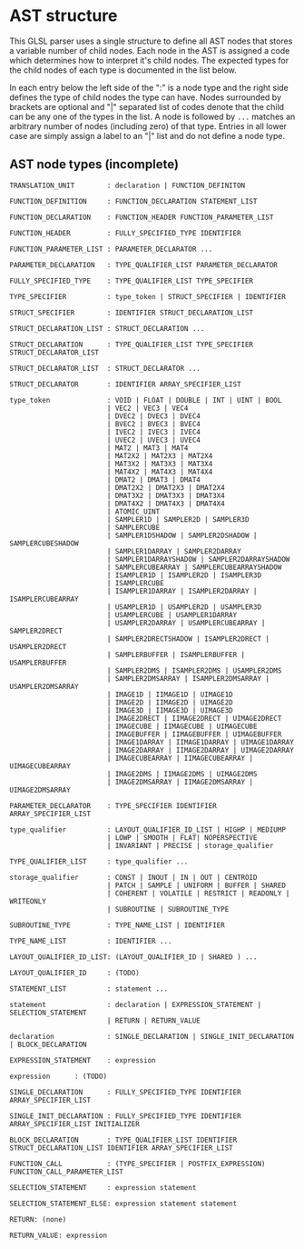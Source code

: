 AST structure
=============

This GLSL parser uses a single structure to define all AST nodes that stores a variable number of child nodes.  Each node in the AST is assigned a code which determines how to interpret it's child nodes. The expected types for the child nodes of each type is documented in the list below.

In each entry below the left side of the ":" is a node type and the right side defines the type of child nodes the type can have.  Nodes surrounded by brackets are optional and "|" separated list of codes denote that the child can be any one of the types in the list. A node is followed by `...` matches an arbitrary number of nodes (including zero) of that type. Entries in all lower case are simply assign a label to an "|" list and do not define a node type.

AST node types (incomplete)
--------------
	TRANSLATION_UNIT        : declaration | FUNCTION_DEFINITON

	FUNCTION_DEFINITION     : FUNCTION_DECLARATION STATEMENT_LIST

	FUNCTION_DECLARATION    : FUNCTION_HEADER FUNCTION_PARAMETER_LIST

	FUNCTION_HEADER         : FULLY_SPECIFIED_TYPE IDENTIFIER

	FUNCTION_PARAMETER_LIST : PARAMETER_DECLARATOR ...

	PARAMETER_DECLARATION   : TYPE_QUALIFIER_LIST PARAMETER_DECLARATOR

	FULLY_SPECIFIED_TYPE    : TYPE_QUALIFIER_LIST TYPE_SPECIFIER

	TYPE_SPECIFIER          : type_token | STRUCT_SPECIFIER | IDENTIFIER

	STRUCT_SPECIFIER        : IDENTIFIER STRUCT_DECLARATION_LIST

	STRUCT_DECLARATION_LIST : STRUCT_DECLARATION ...

	STRUCT_DECLARATION      : TYPE_QUALIFIER_LIST TYPE_SPECIFIER STRUCT_DECLARATOR_LIST

	STRUCT_DECLARATOR_LIST  : STRUCT_DECLARATOR ...

	STRUCT_DECLARATOR       : IDENTIFIER ARRAY_SPECIFIER_LIST

	type_token              : VOID | FLOAT | DOUBLE | INT | UINT | BOOL
	                        | VEC2 | VEC3 | VEC4
	                        | DVEC2 | DVEC3 | DVEC4
	                        | BVEC2 | BVEC3 | BVEC4
	                        | IVEC2 | IVEC3 | IVEC4
	                        | UVEC2 | UVEC3 | UVEC4
	                        | MAT2 | MAT3 | MAT4
	                        | MAT2X2 | MAT2X3 | MAT2X4
	                        | MAT3X2 | MAT3X3 | MAT3X4
	                        | MAT4X2 | MAT4X3 | MAT4X4
	                        | DMAT2 | DMAT3 | DMAT4
	                        | DMAT2X2 | DMAT2X3 | DMAT2X4
	                        | DMAT3X2 | DMAT3X3 | DMAT3X4
	                        | DMAT4X2 | DMAT4X3 | DMAT4X4
	                        | ATOMIC_UINT
	                        | SAMPLER1D | SAMPLER2D | SAMPLER3D
	                        | SAMPLERCUBE
	                        | SAMPLER1DSHADOW | SAMPLER2DSHADOW | SAMPLERCUBESHADOW
	                        | SAMPLER1DARRAY | SAMPLER2DARRAY
	                        | SAMPLER1DARRAYSHADOW | SAMPLER2DARRAYSHADOW
	                        | SAMPLERCUBEARRAY | SAMPLERCUBEARRAYSHADOW
	                        | ISAMPLER1D | ISAMPLER2D | ISAMPLER3D
	                        | ISAMPLERCUBE
	                        | ISAMPLER1DARRAY | ISAMPLER2DARRAY | ISAMPLERCUBEARRAY
	                        | USAMPLER1D | USAMPLER2D | USAMPLER3D
	                        | USAMPLERCUBE | USAMPLER1DARRAY
	                        | USAMPLER2DARRAY | USAMPLERCUBEARRAY | SAMPLER2DRECT
	                        | SAMPLER2DRECTSHADOW | ISAMPLER2DRECT | USAMPLER2DRECT
	                        | SAMPLERBUFFER | ISAMPLERBUFFER | USAMPLERBUFFER
	                        | SAMPLER2DMS | ISAMPLER2DMS | USAMPLER2DMS
	                        | SAMPLER2DMSARRAY | ISAMPLER2DMSARRAY | USAMPLER2DMSARRAY
	                        | IMAGE1D | IIMAGE1D | UIMAGE1D
	                        | IMAGE2D | IIMAGE2D | UIMAGE2D
	                        | IMAGE3D | IIMAGE3D | UIMAGE3D
	                        | IMAGE2DRECT | IIMAGE2DRECT | UIMAGE2DRECT
	                        | IMAGECUBE | IIMAGECUBE | UIMAGECUBE
	                        | IMAGEBUFFER | IIMAGEBUFFER | UIMAGEBUFFER
	                        | IMAGE1DARRAY | IIMAGE1DARRAY | UIMAGE1DARRAY
	                        | IMAGE2DARRAY | IIMAGE2DARRAY | UIMAGE2DARRAY
	                        | IMAGECUBEARRAY | IIMAGECUBEARRAY | UIMAGECUBEARRAY
	                        | IMAGE2DMS | IIMAGE2DMS | UIMAGE2DMS
	                        | IMAGE2DMSARRAY | IIMAGE2DMSARRAY | UIMAGE2DMSARRAY

	PARAMETER_DECLARATOR    : TYPE_SPECIFIER IDENTIFIER ARRAY_SPECIFIER_LIST

	type_qualifier          : LAYOUT_QUALIFIER_ID_LIST | HIGHP | MEDIUMP
	                        | LOWP | SMOOTH | FLAT| NOPERSPECTIVE
	                        | INVARIANT | PRECISE | storage_qualifier

	TYPE_QUALIFIER_LIST     : type_qualifier ...

	storage_qualifier       : CONST | INOUT | IN | OUT | CENTROID
	                        | PATCH | SAMPLE | UNIFORM | BUFFER | SHARED
	                        | COHERENT | VOLATILE | RESTRICT | READONLY | WRITEONLY
	                        | SUBROUTINE | SUBROUTINE_TYPE

	SUBROUTINE_TYPE         : TYPE_NAME_LIST | IDENTIFIER

	TYPE_NAME_LIST          : IDENTIFIER ...

	LAYOUT_QUALIFIER_ID_LIST: (LAYOUT_QUALIFIER_ID | SHARED ) ...

	LAYOUT_QUALIFIER_ID     : (TODO)

	STATEMENT_LIST          : statement ...

	statement               : declaration | EXPRESSION_STATEMENT | SELECTION_STATEMENT
	                        | RETURN | RETURN_VALUE

	declaration             : SINGLE_DECLARATION | SINGLE_INIT_DECLARATION | BLOCK_DECLARATION

	EXPRESSION_STATEMENT	: expression

	expression		: (TODO)

	SINGLE_DECLARATION      : FULLY_SPECIFIED_TYPE IDENTIFIER ARRAY_SPECIFIER_LIST

	SINGLE_INIT_DECLARATION : FULLY_SPECIFIED_TYPE IDENTIFIER ARRAY_SPECIFIER_LIST INITIALIZER

	BLOCK_DECLARATION       : TYPE_QUALIFIER_LIST IDENTIFIER STRUCT_DECLARATION_LIST IDENTIFIER ARRAY_SPECIFIER_LIST

	FUNCTION_CALL           : (TYPE_SPECIFIER | POSTFIX_EXPRESSION) FUNCITON_CALL_PARAMETER_LIST

	SELECTION_STATEMENT     : expression statement

	SELECTION_STATEMENT_ELSE: expression statement statement

	RETURN: (none)

	RETURN_VALUE: expression
